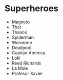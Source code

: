 # Superheroes

* Magneto
* Thor
* Thanos
* Spiderman
* Wolverine
* Deadpool
* Capitán América
* Loki
* Reed Richards
* La Mole
* Profesor Xavier